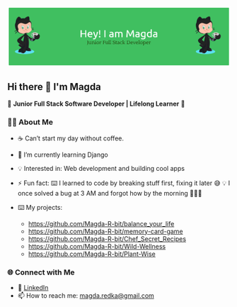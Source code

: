 ![Banner](github-header-banner.png)


## Hi there 👋 I'm Magda


🌿  **Junior Full Stack Software Developer | Lifelong Learner**  🌿

### 👨‍💻 About Me

- ☕ Can’t start my day without coffee.
- 🌱 I’m currently learning Django
- 💡 Interested in: Web development and building cool apps
- ⚡ Fun fact: ⌨️ I learned to code by breaking stuff first, fixing it later 😅
                💡 I once solved a bug at 3 AM and forgot how by the morning 🤣🤣🤣

- ⌨️ My projects:
    - https://github.com/Magda-R-bit/balance_your_life
    - https://github.com/Magda-R-bit/memory-card-game
    - https://github.com/Magda-R-bit/Chef_Secret_Recipes
    - https://github.com/Magda-R-bit/Wild-Wellness
    - https://github.com/Magda-R-bit/Plant-Wise

### 🌐 Connect with Me
- 💼 [LinkedIn](https://www.linkedin.com/in/magdalena-redka-b97b9455/)
- 📫 How to reach me: magda.redka@gmail.com


